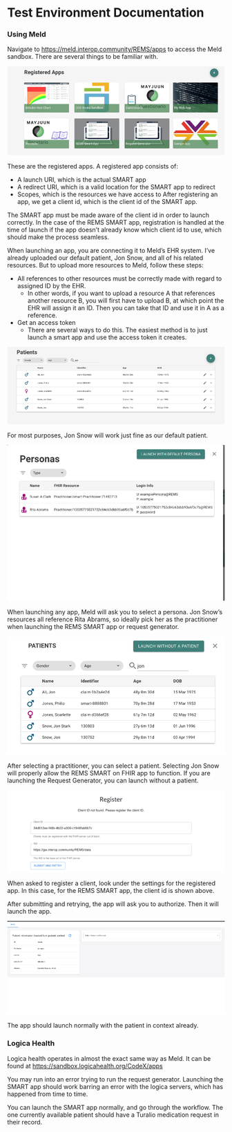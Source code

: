 # Test Environment Documentation

### Using Meld

Navigate to https://meld.interop.community/REMS/apps to access the Meld  sandbox.  There are several things to be familiar with.

![](./test-environment-images/meld_apps.png)

These are the registered apps.  A registered app consists of:
-	A launch URI, which is the actual SMART app
-	A redirect URI, which is a valid location for the SMART app to redirect
-	Scopes, which is the resources we have access to
After registering an app, we get a client id, which is the client id of the SMART app.

The SMART app must be made aware of the client id in order to launch correctly. In the case of the REMS SMART app, registration is handled at the time of launch if the app doesn’t already know which client id to use, which should make the process seamless.  

When launching an app, you are connecting it to Meld’s EHR system.
I’ve already uploaded our default patient, Jon Snow, and all of his related resources.  But to upload more resources to Meld, follow these steps:

-	All references to other resources must be correctly made with regard to assigned ID by the EHR.  
    - In other words, if you want to upload a resource A that references another resource B, you will first have to upload B, at which point the EHR will assign it an ID.  Then you can take that ID and use it in A as a reference.
-	Get an access token
    - There are several ways to do this.  The easiest method is to just launch a smart app and use the access token it creates.

![](./test-environment-images/meld_patients.png)

For most purposes, Jon Snow will work just fine as our default patient.

![](./test-environment-images/meld_personas.png)

When launching any app, Meld will ask you to select a persona.  Jon Snow’s resources all reference Rita Abrams, so ideally pick her as the practitioner when launching the REMS SMART app or request generator.

![](./test-environment-images/meld_patients_launch.png)

After selecting a practitioner, you can select a patient.  Selecting Jon Snow will properly allow the REMS SMART on FHIR app to function.  If you are launching the Request Generator, you can launch without a patient.

![](./test-environment-images/registration.png)

When asked to register a client, look under the settings for the registered app.  In this case, for the REMS SMART app, the client id is shown above.  

After submitting and retrying, the app will ask you to authorize.  Then it will launch the app.
 
![](./test-environment-images/smart_app.png)

The app should launch normally with the patient in context already.

### Logica Health 

Logica health operates in almost the exact same way as Meld.  It can be found at https://sandbox.logicahealth.org/CodeX/apps

You may run into an error trying to run the request generator. Launching the SMART app should work barring an error with the logica servers, which has happened from time to time.  

You can launch the SMART app normally, and go through the workflow.  The one currently available patient should have a Turalio medication request in their record.  
